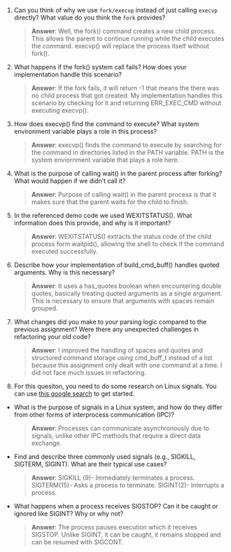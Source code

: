 1. Can you think of why we use `fork/execvp` instead of just calling `execvp` directly? What value do you think the `fork` provides?

    > **Answer**:  Well, the fork() command creates a new child process. This allows the parent to continue running while the child executes the command. execvp() will replace the process itself without fork().

2. What happens if the fork() system call fails? How does your implementation handle this scenario?

    > **Answer**:  If the fork fails, it will return -1 that means the there was no child process that got created. My implementation handles this scenario by checking for it and returning ERR_EXEC_CMD without executing execvp().

3. How does execvp() find the command to execute? What system environment variable plays a role in this process?

    > **Answer**:  execvp() finds the command to execute by searching for the command in directories listed in the PATH variable. PATH is the system enviornment variable that plays a role here.

4. What is the purpose of calling wait() in the parent process after forking? What would happen if we didn’t call it?

    > **Answer**:  Purpose of calling wait() in the parent process is that it makes sure that the parent waits for the child to finish.

5. In the referenced demo code we used WEXITSTATUS(). What information does this provide, and why is it important?

    > **Answer**:  WEXITSTATUS() extracts the status code of the child process form waitpid(), allowing the shell to check if the command executed successfully.

6. Describe how your implementation of build_cmd_buff() handles quoted arguments. Why is this necessary?

    > **Answer**:  It uses a has_quotes boolean when encountering double quotes, basically treating quoted arguments as a single argument. This is necessary to ensure that arguments with spaces remain grouped.

7. What changes did you make to your parsing logic compared to the previous assignment? Were there any unexpected challenges in refactoring your old code?

    > **Answer**: I improved the handling of spaces and quotes and structured command storage using cmd_buff_t instead of a list because this assignment only dealt with one command at a time. I did not face much issues in refactoring.

8. For this quesiton, you need to do some research on Linux signals. You can use [this google search](https://www.google.com/search?q=Linux+signals+overview+site%3Aman7.org+OR+site%3Alinux.die.net+OR+site%3Atldp.org&oq=Linux+signals+overview+site%3Aman7.org+OR+site%3Alinux.die.net+OR+site%3Atldp.org&gs_lcrp=EgZjaHJvbWUyBggAEEUYOdIBBzc2MGowajeoAgCwAgA&sourceid=chrome&ie=UTF-8) to get started.

- What is the purpose of signals in a Linux system, and how do they differ from other forms of interprocess communication (IPC)?

    > **Answer**:  Processes can communicate asynchronously due to signals, unlike other IPC methods that require a direct data exchange.

- Find and describe three commonly used signals (e.g., SIGKILL, SIGTERM, SIGINT). What are their typical use cases?

    > **Answer**:  SIGKILL (9)- Immediately terminates a process. SIGTERM(15)- Asks a process to terminate. SIGINT(2)- Interrupts a process. 

- What happens when a process receives SIGSTOP? Can it be caught or ignored like SIGINT? Why or why not?

    > **Answer**:  The process pauses execution which it receives SIGSTOP. Unlike SIGINT, it can be caught, it remains stopped and can be resumed with SIGCONT.
